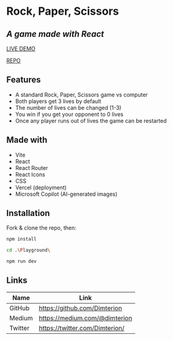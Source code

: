 # Rock, Paper, Scissors

## _A game made with React_

[LIVE DEMO](https://playground-dimterion.vercel.app/)

[REPO](https://github.com/Dimterion/Playground)

## Features

- A standard Rock, Paper, Scissors game vs computer
- Both players get 3 lives by default
- The number of lives can be changed (1-3)
- You win if you get your opponent to 0 lives
- Once any player runs out of lives the game can be restarted

## Made with

- Vite
- React
- React Router
- React Icons
- CSS
- Vercel (deployment)
- Microsoft Copilot (AI-generated images)

## Installation

Fork & clone the repo, then:

```bash
npm install
```

```bash
cd .\Playground\
```

```bash
npm run dev
```

## Links

| Name    | Link                           |
| ------- | ------------------------------ |
| GitHub  | https://github.com/Dimterion   |
| Medium  | https://medium.com/@dimterion  |
| Twitter | https://twitter.com/Dimterion/ |
